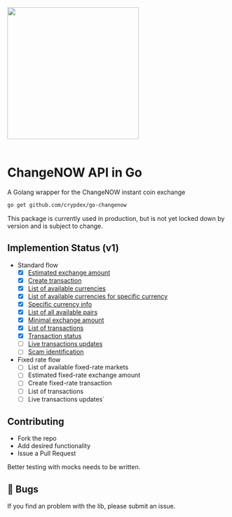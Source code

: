 <img src="http://crypdex.io/img/full-logo.svg" width=300 style="margin-bottom:20px;"/>

# ChangeNOW API in Go
A Golang wrapper for the ChangeNOW instant coin exchange


```bash
go get github.com/crypdex/go-changenow
```

This package is currently used in production, but is not yet locked down by version and is subject to change.

## Implemention Status (v1)

- Standard flow
    - [x] [Estimated exchange amount](https://changenow.io/api/docs/standard-flow/method-exchange-amount)
    - [x] [Create transaction](https://changenow.io/api/docs/standard-flow/method-create-transaction)
    - [x] [List of available currencies](https://changenow.io/api/docs/standard-flow/method-currencies)
    - [x] [List of available currencies for specific currency](https://changenow.io/api/docs/standard-flow/method-currencies-to)
    - [x] [Specific currency info](https://changenow.io/api/docs/standard-flow/method-currency-ticker)
    - [x] [List of all available pairs](https://changenow.io/api/docs/standard-flow/method-available-pairs)
    - [x] [Minimal exchange amount](https://changenow.io/api/docs/standard-flow/method-min-amount)
    - [x] [List of transactions](https://changenow.io/api/docs/standard-flow/method-transactions)
    - [x] [Transaction status](https://changenow.io/api/docs/standard-flow/method-transaction-status)
    - [ ] [Live transactions updates](https://changenow.io/api/docs/standard-flow/method-socket)
    - [ ] [Scam identification](https://changenow.io/api/docs/standard-flow/method-scam-check)
    
- Fixed rate flow
    - [ ] List of available fixed-rate markets
    - [ ] Estimated fixed-rate exchange amount
    - [ ] Create fixed-rate transaction
    - [ ] List of transactions
    - [ ] Live transactions updates`

## Contributing

* Fork the repo
* Add desired functionality
* Issue a Pull Request

Better testing with mocks needs to be written.

## 🐞 Bugs

If you find an problem with the lib, please submit an issue.